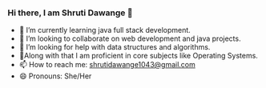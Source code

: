 ### Hi there, I am Shruti Dawange 👋


- 🌱 I’m currently learning java full stack development.
- 👯 I’m looking to collaborate on web development and java projects.
- 🤔 I’m looking for help with data structures and algorithms.
- 🌱Along with that I am proficient in core subjects like Operating Systems.
- 📫 How to reach me: shrutidawange1043@gmail.com
- 😄 Pronouns: She/Her
